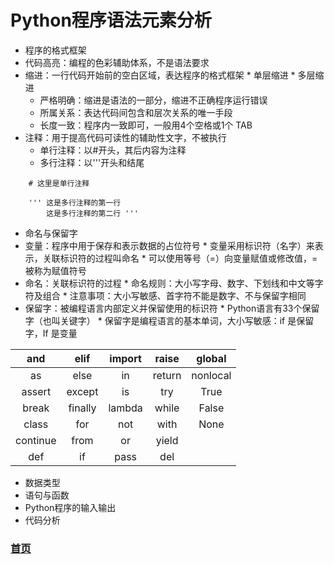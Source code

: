 # Python程序语法元素分析
  * 程序的格式框架
   * 代码高亮：编程的色彩辅助体系，不是语法要求
   * 缩进：一行代码开始前的空白区域，表达程序的格式框架
    * 单层缩进
    * 多层缩进
     * 严格明确：缩进是语法的一部分，缩进不正确程序运行错误
     * 所属关系：表达代码间包含和层次关系的唯一手段
     * 长度一致：程序内一致即可，一般用4个空格或1个 TAB
   * 注释：用于提高代码可读性的辅助性文字，不被执行
     * 单行注释：以#开头，其后内容为注释
     * 多行注释：以'''开头和结尾
```
    # 这里是单行注释
```     
```
    ''' 这是多行注释的第一行
        这是多行注释的第二行 '''
```
  * 命名与保留字
   * 变量：程序中用于保存和表示数据的占位符号
    * 变量采用标识符（名字）来表示，关联标识符的过程叫命名
    * 可以使用等号（=）向变量赋值或修改值，=被称为赋值符号
   * 命名：关联标识符的过程
    * 命名规则：大小写字母、数字、下划线和中文等字符及组合
    * 注意事项：大小写敏感、首字符不能是数字、不与保留字相同
   * 保留字：被编程语言内部定义并保留使用的标识符
    * Python语言有33个保留字（也叫关键字）
    * 保留字是编程语言的基本单词，大小写敏感：if 是保留字，If 是变量
 
|and|elif|import|raise|global|
|:---:|:---:|:---:|:---:|:---:|
|as|else|in|return|nonlocal|
|assert|except|is|try|True|
|break|finally|lambda|while|False|
|class|for|not|with|None|
|continue|from|or|yield||
|def|if|pass|del||

  * 数据类型
  * 语句与函数
  * Python程序的输入输出
  * 代码分析
  
  
  
### [首页](https://github.com/queenta/Python/blob/master/README.md)
